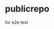 # publicrepo
for e2e test



































































































































































































































































































































































































































































































































































































































































































































































































































































































































































































































































































































































































































































































































































































































































































































































































































































































































































































































































































































































































































































































































































































































































































































































































































































































































































































































































































































































































































































































































































































































































































































































































































































































































































































































































































































































































































































































































































































































































































































































































































































































































































































































































































































































































































































































































































































































































































































































































































































































































































































































